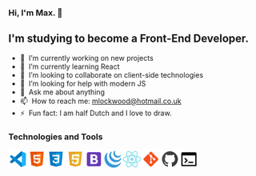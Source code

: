 ### Hi, I'm Max. 👋

## I'm studying to become a Front-End Developer.

- 🔭 &nbsp;I’m currently working on new projects
- 🌱 &nbsp;I’m currently learning React
- 👯 &nbsp;I’m looking to collaborate on client-side technologies
- 🤔 &nbsp;I’m looking for help with modern JS
- 💬 &nbsp;Ask me about anything
- 📫 &nbsp;How to reach me: mlockwood@hotmail.co.uk
- ⚡ &nbsp;Fun fact: I am half Dutch and I love to draw.

### Technologies and Tools

<img align="left" alt="Visual Studio Code" width="38px" src="img/icons8-visual-studio-code-2019-48.png" />
<img align="left" alt="HTML5" width="38px" src="img/icons8-html-5-48.png" />
<img align="left" alt="CSS3" width="38px" src="img/icons8-css3-48.png" />
<img align="left" alt="JavaScript" width="38px" src="img/icons8-javascript-48.png" />
<img align="left" alt="Bootstrap" width="38px" src="img/icons8-bootstrap-48.png" />
<img align="left" alt="jQuery" width="38px" src="img/icons8-jquery-50.png" />
<img align="left" alt="React" width="38px" src="img/icons8-react-48.png" />
<img align="left" alt="Git" width="38px" src="img/icons8-git-48.png" />
<img align="left" alt="GitHub" width="38px" src="img/icons8-github-48.png" />
<img align="left" alt="Terminal" width="38px" src="img/icons8-console-48.png" />
